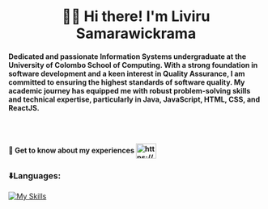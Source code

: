 # <center>🏄‍♂️ Hi there! I'm Liviru Samarawickrama</center>



<h4>Dedicated and passionate Information Systems undergraduate at the University of Colombo School of Computing. With a strong foundation in software development and a keen interest in Quality Assurance, I am committed to ensuring the highest standards of software quality. My academic journey has equipped me with robust problem-solving skills and technical expertise, particularly in Java, JavaScript, HTML, CSS, and ReactJS.

<br><br>

 📄 Get to know about my experiences 
<a href="https://www.linkedin.com/in/liviru-sama" target="blank"><img align="center" src="https://raw.githubusercontent.com/rahuldkjain/github-profile-readme-generator/master/src/images/icons/Social/linked-in-alt.svg" alt="https://www.linkedin.com/in/liviru-sama" height="30" width="40" /></a>
  <p>
    <p>
 <h3 align="left"> ⬇️Languages: </h3>   
 
[![My Skills](https://skillicons.dev/icons?i=js,html,css,py,java,r,kotlin,react,php,mysql,figma,flutter,vscode,idea,androidstudio)](https://skillicons.dev)
<!-- <p>&nbsp;<img align="center" src="https://github-readme-stats.vercel.app/api?username=vinujaj&show_icons=true&locale=en" alt="vinujaj" /></p> -->

<!--p><img align="left" src="https://github-readme-stats.vercel.app/api/top-langs?username=vinujaj&show_icons=true&locale=en&layout=compact" alt="vinujaj" /></p-->
